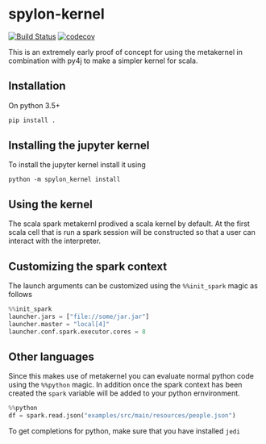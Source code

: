 # spylon-kernel
[![Build Status](https://travis-ci.org/mariusvniekerk/spylon-kernel.svg?branch=master)](https://travis-ci.org/mariusvniekerk/spylon-kernel)
[![codecov](https://codecov.io/gh/mariusvniekerk/spylon-kernel/branch/master/graph/badge.svg)](https://codecov.io/gh/mariusvniekerk/spylon-kernel)

This is an extremely early proof of concept for using the metakernel in combination with py4j to make a simpler
kernel for scala.

## Installation

On python 3.5+

```bash
pip install .
```

## Installing the jupyter kernel

To install the jupyter kernel install it using

```
python -m spylon_kernel install
```

## Using the kernel

The scala spark metakernl prodived a scala kernel by default.
At the first scala cell that is run a spark session will be constructed so that a user can interact with the 
interpreter.

## Customizing the spark context

The launch arguments can be customized using the `%%init_spark` magic as follows

```python
%%init_spark
launcher.jars = ["file://some/jar.jar"]
launcher.master = "local[4]"
launcher.conf.spark.executor.cores = 8
```

## Other languages

Since this makes use of metakernel you can evaluate normal python code using the `%%python` magic.  In addition once 
the spark context has been created the `spark` variable will be added to your python ernvironment.

```python
%%python
df = spark.read.json("examples/src/main/resources/people.json")
```

To get completions for python, make sure that you have installed `jedi`
